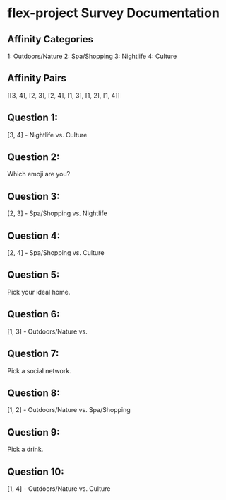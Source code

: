 # flex-project Survey Documentation

## Affinity Categories

1: Outdoors/Nature
2: Spa/Shopping
3: Nightlife
4: Culture

## Affinity Pairs
[[3, 4], [2, 3], [2, 4], [1, 3], [1, 2], [1, 4]]

## Question 1:
[3, 4] - Nightlife vs. Culture

## Question 2:
Which emoji are you?

## Question 3:
[2, 3] - Spa/Shopping vs. Nightlife

## Question 4:
[2, 4] - Spa/Shopping vs. Culture

## Question 5:
Pick your ideal home.

## Question 6:
[1, 3] - Outdoors/Nature vs.

## Question 7:
Pick a social network.

## Question 8:
[1, 2] - Outdoors/Nature vs. Spa/Shopping

## Question 9:
Pick a drink.

## Question 10:
[1, 4] - Outdoors/Nature vs. Culture
